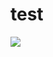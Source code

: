 # test
<img src="https://github.com/adv4000/github-actions-part-2-cicd-to-aws/workflows/CI-CD-Pipeline-to-AWS-ElasticBeastalk/badge.svg?branch=master">
